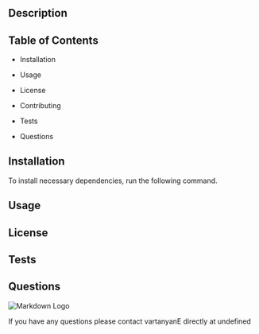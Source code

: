 
#  

## Description


## Table of Contents

* Installation

* Usage

* License

* Contributing

* Tests

* Questions

## Installation

To install necessary dependencies, run the following command.

    



## Usage



## License



## Tests


    


## Questions

![Markdown Logo](undefined)



If you have any questions please contact vartanyanE directly at undefined
